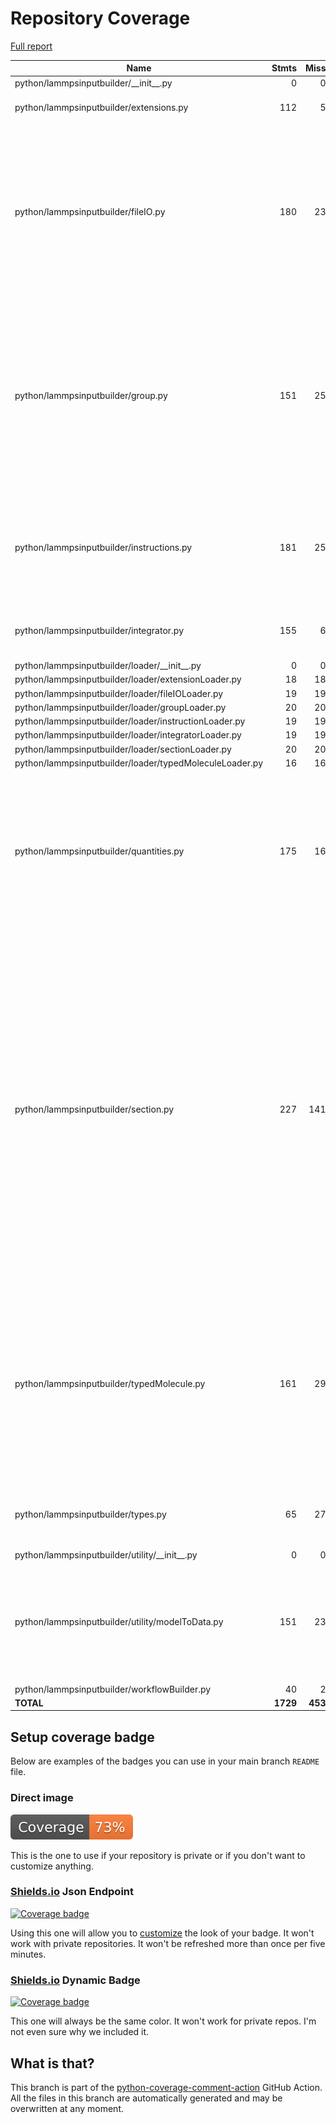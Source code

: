 # Repository Coverage

[Full report](https://htmlpreview.github.io/?https://github.com/madreher/LammpsInputBuilder/blob/python-coverage-comment-action-data/htmlcov/index.html)

| Name                                                    |    Stmts |     Miss |   Cover |   Missing |
|-------------------------------------------------------- | -------: | -------: | ------: | --------: |
| python/lammpsinputbuilder/\_\_init\_\_.py               |        0 |        0 |    100% |           |
| python/lammpsinputbuilder/extensions.py                 |      112 |        5 |     96% |18, 21, 51, 93, 134 |
| python/lammpsinputbuilder/fileIO.py                     |      180 |       23 |     87% |24, 27, 30, 35, 38, 41, 44, 47, 50, 94, 114, 120-123, 133-136, 162, 175, 187, 196, 214, 237 |
| python/lammpsinputbuilder/group.py                      |      151 |       25 |     83% |23, 26, 41, 48, 59, 90, 111, 152, 158, 170, 189-190, 193, 196, 199, 202-205, 209-212, 215, 218 |
| python/lammpsinputbuilder/instructions.py               |      181 |       25 |     86% |24, 34, 46, 65, 74, 102, 113, 193, 235-240, 243-253 |
| python/lammpsinputbuilder/integrator.py                 |      155 |        6 |     96% |29, 42, 69, 107, 133, 167 |
| python/lammpsinputbuilder/loader/\_\_init\_\_.py        |        0 |        0 |    100% |           |
| python/lammpsinputbuilder/loader/extensionLoader.py     |       18 |       18 |      0% |      1-24 |
| python/lammpsinputbuilder/loader/fileIOLoader.py        |       19 |       19 |      0% |      1-25 |
| python/lammpsinputbuilder/loader/groupLoader.py         |       20 |       20 |      0% |      1-26 |
| python/lammpsinputbuilder/loader/instructionLoader.py   |       19 |       19 |      0% |      1-25 |
| python/lammpsinputbuilder/loader/integratorLoader.py    |       19 |       19 |      0% |      1-25 |
| python/lammpsinputbuilder/loader/sectionLoader.py       |       20 |       20 |      0% |      1-26 |
| python/lammpsinputbuilder/loader/typedMoleculeLoader.py |       16 |       16 |      0% |      1-22 |
| python/lammpsinputbuilder/quantities.py                 |      175 |       16 |     91% |73, 76, 91, 101, 113, 123, 138, 148, 161, 171, 186, 196, 207, 216, 228, 238 |
| python/lammpsinputbuilder/section.py                    |      227 |      141 |     38% |15-18, 21-22, 25-28, 31, 34, 40-44, 47, 50, 53, 56, 59-65, 68-104, 109-147, 158, 161, 167, 170, 173-179, 182-217, 235, 240, 267, 272, 279-280, 283, 286-289, 292-298, 301-305 |
| python/lammpsinputbuilder/typedMolecule.py              |      161 |       29 |     82% |33-38, 56, 59, 62, 65, 68, 94, 96, 104, 114, 117-122, 129-130, 139, 146, 169-171, 192, 210, 239 |
| python/lammpsinputbuilder/types.py                      |       65 |       27 |     58% |14-21, 24-33, 47-52, 57-60, 73, 78, 81 |
| python/lammpsinputbuilder/utility/\_\_init\_\_.py       |        0 |        0 |    100% |           |
| python/lammpsinputbuilder/utility/modelToData.py        |      151 |       23 |     85% |36, 39-42, 48-49, 101, 121, 140, 162-165, 179, 183-193 |
| python/lammpsinputbuilder/workflowBuilder.py            |       40 |        2 |     95% |    20, 32 |
|                                               **TOTAL** | **1729** |  **453** | **74%** |           |


## Setup coverage badge

Below are examples of the badges you can use in your main branch `README` file.

### Direct image

[![Coverage badge](https://raw.githubusercontent.com/madreher/LammpsInputBuilder/python-coverage-comment-action-data/badge.svg)](https://htmlpreview.github.io/?https://github.com/madreher/LammpsInputBuilder/blob/python-coverage-comment-action-data/htmlcov/index.html)

This is the one to use if your repository is private or if you don't want to customize anything.

### [Shields.io](https://shields.io) Json Endpoint

[![Coverage badge](https://img.shields.io/endpoint?url=https://raw.githubusercontent.com/madreher/LammpsInputBuilder/python-coverage-comment-action-data/endpoint.json)](https://htmlpreview.github.io/?https://github.com/madreher/LammpsInputBuilder/blob/python-coverage-comment-action-data/htmlcov/index.html)

Using this one will allow you to [customize](https://shields.io/endpoint) the look of your badge.
It won't work with private repositories. It won't be refreshed more than once per five minutes.

### [Shields.io](https://shields.io) Dynamic Badge

[![Coverage badge](https://img.shields.io/badge/dynamic/json?color=brightgreen&label=coverage&query=%24.message&url=https%3A%2F%2Fraw.githubusercontent.com%2Fmadreher%2FLammpsInputBuilder%2Fpython-coverage-comment-action-data%2Fendpoint.json)](https://htmlpreview.github.io/?https://github.com/madreher/LammpsInputBuilder/blob/python-coverage-comment-action-data/htmlcov/index.html)

This one will always be the same color. It won't work for private repos. I'm not even sure why we included it.

## What is that?

This branch is part of the
[python-coverage-comment-action](https://github.com/marketplace/actions/python-coverage-comment)
GitHub Action. All the files in this branch are automatically generated and may be
overwritten at any moment.